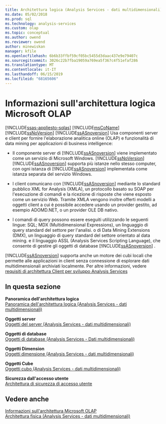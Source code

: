 ```yaml
---
title: Architettura logica (Analysis Services - dati multidimensionali) | Microsoft Docs
ms.date: 05/02/2018
ms.prod: sql
ms.technology: analysis-services
ms.custom: olap
ms.topic: conceptual
ms.author: owend
ms.reviewer: owend
author: minewiskan
manager: kfile
ms.openlocfilehash: 6b6b33ffbf59cf05bc5455d3daac437e9e79407c
ms.sourcegitcommit: 3026c22b7fba19059a769ea5f367c4f51efaf286
ms.translationtype: MT
ms.contentlocale: it-IT
ms.lasthandoff: 06/15/2019
ms.locfileid: "68165606"
---
```

# <a name="understanding-microsoft-olap-logical-architecture"></a>Informazioni sull'architettura logica Microsoft OLAP
[!INCLUDE[ssas-appliesto-sqlas](../../../includes/ssas-appliesto-sqlas.md)]
  [!INCLUDE[msCoName](../../../includes/msconame-md.md)] [!INCLUDE[ssNoVersion](../../../includes/ssnoversion-md.md)] [!INCLUDE[ssASnoversion](../../../includes/ssasnoversion-md.md)] Usa componenti server e client per fornire l'elaborazione analitica online (OLAP) e funzionalità di data mining per applicazioni di business intelligence:  
  
-   Il componente server di [!INCLUDE[ssASnoversion](../../../includes/ssasnoversion-md.md)] viene implementato come un servizio di Microsoft Windows. [!INCLUDE[ssNoVersion](../../../includes/ssnoversion-md.md)] [!INCLUDE[ssASnoversion](../../../includes/ssasnoversion-md.md)] supporta più istanze nello stesso computer, con ogni istanza di [!INCLUDE[ssASnoversion](../../../includes/ssasnoversion-md.md)] implementata come istanza separata del servizio Windows.  
  
-   I client comunicano con [!INCLUDE[ssASnoversion](../../../includes/ssasnoversion-md.md)] mediante lo standard pubblico XML for Analysis (XMLA), un protocollo basato su SOAP per l'esecuzione di comandi e la ricezione di risposte che viene esposto come un servizio Web. Tramite XMLA vengono inoltre offerti modelli a oggetti client a cui è possibile accedere usando un provider gestito, ad esempio ADOMD.NET, o un provider OLE DB nativo.  
  
-   I comandi di query possono essere eseguiti utilizzando le seguenti lingue: SQL; MDX (Multidimensional Expressions), un linguaggio di query standard del settore per l'analisi. o di Data Mining Extensions (DMX), un linguaggio di query standard del settore orientato al data mining. e il linguaggio ASSL (Analysis Services Scripting Language), che consente di gestire gli oggetti di database [!INCLUDE[ssASnoversion](../../../includes/ssasnoversion-md.md)] .  
  
 [!INCLUDE[ssASnoversion](../../../includes/ssasnoversion-md.md)] supporta anche un motore dei cubi locali che permette alle applicazioni in client senza connessione di esplorare dati multidimensionali archiviati localmente. Per altre informazioni, vedere [requisiti di architettura Client per sviluppo Analysis Services](../../../analysis-services/multidimensional-models/olap-physical/client-architecture-requirements-for-analysis-services-development.md)  
  
## <a name="in-this-section"></a>In questa sezione  
 **Panoramica dell'architettura logica**  
 [Panoramica dell'architettura logica &#40;Analysis Services - dati multidimensionali&#41;](../../../analysis-services/multidimensional-models/olap-logical/logical-architecture-overview-analysis-services-multidimensional-data.md)  
  
 **Oggetti server**  
 [Oggetti del server &#40;Analysis Services - dati multidimensionali&#41;](../../../analysis-services/multidimensional-models/olap-logical/server-objects-analysis-services-multidimensional-data.md)  
  
 **Oggetti di database**  
 [Oggetti di database &#40;Analysis Services - Dati multidimensionali&#41;](../../../analysis-services/multidimensional-models/olap-logical/database-objects-analysis-services-multidimensional-data.md)  
  
 **Oggetti Dimension**  
 [Oggetti dimensione &#40;Analysis Services - dati multidimensionali&#41;](../../../analysis-services/multidimensional-models-olap-logical-dimension-objects/dimension-objects-analysis-services-multidimensional-data.md)  
  
 **Oggetti Cube**  
 [Oggetti cubo &#40;Analysis Services - dati multidimensionali&#41;](../../../analysis-services/multidimensional-models-olap-logical-cube-objects/cube-objects-analysis-services-multidimensional-data.md)  
  
 **Sicurezza dall'accesso utente**  
 [Architettura di sicurezza di accesso utente](http://msdn.microsoft.com/library/71b44e10-2bd0-44f7-8de9-7c8f5b7ac082)  
  
## <a name="see-also"></a>Vedere anche  
 [Informazioni sull'architettura Microsoft OLAP](../../../analysis-services/multidimensional-models/olap-physical/understanding-microsoft-olap-architecture.md)   
 [Architettura fisica &#40;Analysis Services - dati multidimensionali&#41;](../../../analysis-services/multidimensional-models/olap-physical/understanding-microsoft-olap-physical-architecture.md)  
  
  
